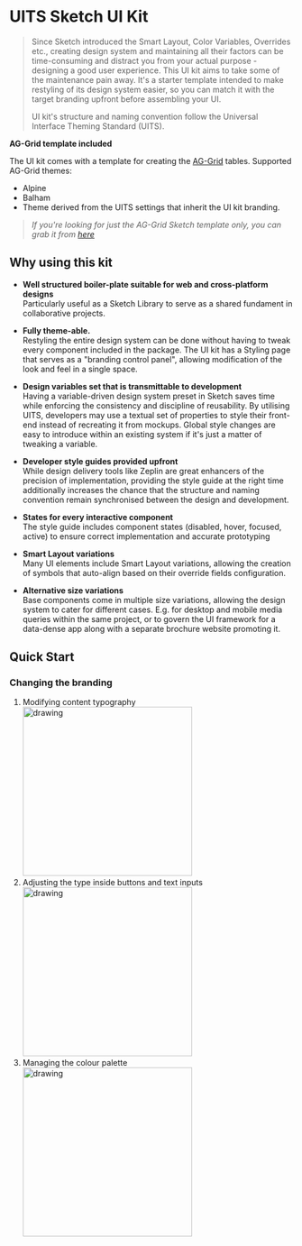 # UITS Sketch UI Kit

<!-- [Download](https://github.com/botmad/UITS-Sketch-UI-Kit/releases/latest/download/UITS.sketch) -->

> Since Sketch introduced the Smart Layout, Color Variables, Overrides etc., creating design system and maintaining all their factors can be time-consuming and distract you from your actual purpose - designing a good user experience. This UI kit aims to take some of the maintenance pain away. It's a starter template intended to make restyling of its design system easier, so you can match it with the target branding upfront before assembling your UI. 
>
> UI kit's structure and naming convention follow the Universal Interface Theming Standard (UITS).

__AG-Grid template included__

The UI kit comes with a template for creating the [AG-Grid](https://www.ag-grid.com/) tables. Supported AG-Grid themes:
- Alpine
- Balham
- Theme derived from the UITS settings that inherit the UI kit branding.

> _If you're looking for just the AG-Grid Sketch template only, you can grab it from [here](https://github.com/botmad/AG-Grid-Sketch-Kit)_

## Why using this kit
- __Well structured boiler-plate suitable for web and cross-platform designs__  
Particularly useful as a Sketch Library to serve as a shared fundament in collaborative projects.

- __Fully theme-able.__  
Restyling the entire design system can be done without having to tweak every component included in the package. The UI kit has a Styling page that serves as a "branding control panel", allowing modification of the look and feel in a single space.

- __Design variables set that is transmittable to development__  
Having a variable-driven design system preset in Sketch saves time while enforcing the consistency and discipline of reusability. By utilising UITS, developers may use a textual set of properties to style their front-end instead of recreating it from mockups. Global style changes are easy to introduce within an existing system if it's just a matter of tweaking a variable.

- __Developer style guides provided upfront__  
While design delivery tools like Zeplin are great enhancers of the precision of implementation, providing the style guide at the right time additionally increases the chance that the structure and naming convention remain synchronised between the design and development. 

- __States for every interactive component__  
The style guide includes component states (disabled, hover, focused, active) to ensure correct implementation and accurate prototyping

- __Smart Layout variations__  
Many UI elements include Smart Layout variations, allowing the creation of symbols that auto-align based on their override fields configuration.

- __Alternative size variations__  
Base components come in multiple size variations, allowing the design system to cater for different cases. E.g. for desktop and mobile media queries within the same project, or to govern the UI framework for a data-dense app along with a separate brochure website promoting it.

## Quick Start

### Changing the branding

1. Modifying content typography<br>
    [<img src="https://palmaka.design/sketch-uits-db/styling_content_type@2x.jpg" alt="drawing" width="300"/>](https://www.youtube.com/watch?v=-n2LW7VJLyQ)
2. Adjusting the type inside buttons and text inputs<br>
    [<img src="https://palmaka.design/sketch-uits-db/styling_ui_type@2x.jpg" alt="drawing" width="300"/>](https://www.youtube.com/watch?v=4I2WlobJmes)
3. Managing the colour palette<br>
    [<img src="https://palmaka.design/sketch-uits-db/styling_ui_surfaces@2x.jpg" alt="drawing" width="300"/>](https://www.youtube.com/watch?v=Apicmluye-c)

<!-- 4. Restyling the UI's surfaces<br>
    [<img src="https://palmaka.design/sketch-uits-db/styling_color_palette@2x.jpg" alt="drawing" width="300"/>](#) -->

<!-- ### Using the kit

1. Providing the developer style guide upfront
2. Difference between the dark mode and over dark variations.
3. Using base surfaces
4. Using UI surface variations to reflect UI element state -->

